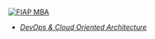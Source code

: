 [![FIAP MBA](https://raw.githubusercontent.com/josecastillolema/fiap/master/img/blc.png)](https://www.fiap.com.br/mba/mba-em-blockchain-development-e-technologies/)


 - [*DevOps & Cloud Oriented Architecture*](https://github.com/josecastillolema/fiap/tree/master/blc/devops)

